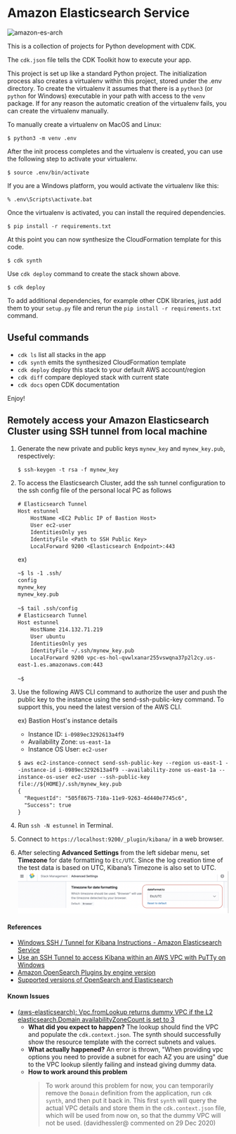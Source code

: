 # Amazon Elasticsearch Service

![amazon-es-arch](./amazon-es-arch.svg)

This is a collection of projects for Python development with CDK.

The `cdk.json` file tells the CDK Toolkit how to execute your app.

This project is set up like a standard Python project.  The initialization
process also creates a virtualenv within this project, stored under the .env
directory.  To create the virtualenv it assumes that there is a `python3`
(or `python` for Windows) executable in your path with access to the `venv`
package. If for any reason the automatic creation of the virtualenv fails,
you can create the virtualenv manually.

To manually create a virtualenv on MacOS and Linux:

```
$ python3 -m venv .env
```

After the init process completes and the virtualenv is created, you can use the following
step to activate your virtualenv.

```
$ source .env/bin/activate
```

If you are a Windows platform, you would activate the virtualenv like this:

```
% .env\Scripts\activate.bat
```

Once the virtualenv is activated, you can install the required dependencies.

```
$ pip install -r requirements.txt
```

At this point you can now synthesize the CloudFormation template for this code.

```
$ cdk synth
```

Use `cdk deploy` command to create the stack shown above.

```
$ cdk deploy
```

To add additional dependencies, for example other CDK libraries, just add
them to your `setup.py` file and rerun the `pip install -r requirements.txt`
command.

## Useful commands

 * `cdk ls`          list all stacks in the app
 * `cdk synth`       emits the synthesized CloudFormation template
 * `cdk deploy`      deploy this stack to your default AWS account/region
 * `cdk diff`        compare deployed stack with current state
 * `cdk docs`        open CDK documentation

Enjoy!

## Remotely access your Amazon Elasticsearch Cluster using SSH tunnel from local machine
1. Generate the new private and public keys `mynew_key` and `mynew_key.pub`, respectively:

   ```
   $ ssh-keygen -t rsa -f mynew_key
   ```

2. To access the Elasticsearch Cluster, add the ssh tunnel configuration to the ssh config file of the personal local PC as follows

    ```
    # Elasticsearch Tunnel
    Host estunnel
        HostName <EC2 Public IP of Bastion Host>
        User ec2-user
        IdentitiesOnly yes
        IdentityFile <Path to SSH Public Key>
        LocalForward 9200 <Elasticsearch Endpoint>:443
    ```

    ex)

    ```
    ~$ ls -1 .ssh/
    config
    mynew_key
    mynew_key.pub

    ~$ tail .ssh/config
    # Elasticsearch Tunnel
    Host estunnel
        HostName 214.132.71.219
        User ubuntu
        IdentitiesOnly yes
        IdentityFile ~/.ssh/mynew_key.pub
        LocalForward 9200 vpc-es-hol-qvwlxanar255vswqna37p2l2cy.us-east-1.es.amazonaws.com:443

    ~$
    ```

3. Use the following AWS CLI command to authorize the user and push the public key to the instance using the send-ssh-public-key command. To support this, you need the latest version of the AWS CLI.

   ex) Bastion Host's instance details
   - Instance ID: `i-0989ec3292613a4f9`
   - Availability Zone: `us-east-1a`
   - Instance OS User: `ec2-user`

   ```
   $ aws ec2-instance-connect send-ssh-public-key --region us-east-1 --instance-id i-0989ec3292613a4f9 --availability-zone us-east-1a --instance-os-user ec2-user --ssh-public-key file://${HOME}/.ssh/mynew_key.pub
   {
     "RequestId": "505f8675-710a-11e9-9263-4d440e7745c6",
     "Success": true
   } 
   ```

4. Run `ssh -N estunnel` in Terminal.
5. Connect to `https://localhost:9200/_plugin/kibana/` in a web browser.
6. After selecting **Advanced Settings** from the left sidebar menu, set **Timezone** for date formatting to `Etc/UTC`.
   Since the log creation time of the test data is based on UTC, Kibana’s Timezone is also set to UTC.
   ![kibana-management-advanced-setting](./assets/kibana-management-advanced-setting.png)

#### References
- [Windows SSH / Tunnel for Kibana Instructions - Amazon Elasticsearch Service](https://search-sa-log-solutions.s3-us-east-2.amazonaws.com/logstash/docs/Kibana_Proxy_SSH_Tunneling_Windows.pdf)
- [Use an SSH Tunnel to access Kibana within an AWS VPC with PuTTy on Windows](https://amazonmsk-labs.workshop.aws/en/mskkdaflinklab/createesdashboard.html)
- [Amazon OpenSearch Plugins by engine version](https://docs.aws.amazon.com/opensearch-service/latest/developerguide/supported-plugins.html)
- [Supported versions of OpenSearch and Elasticsearch](https://docs.aws.amazon.com/opensearch-service/latest/developerguide/what-is.html#choosing-version)

#### Known Issues
- [(aws-elasticsearch): Vpc.fromLookup returns dummy VPC if the L2 elasticsearch.Domain availabilityZoneCount is set to 3](https://github.com/aws/aws-cdk/issues/12078)
  - **What did you expect to happen?**
    The lookup should find the VPC and populate the `cdk.context.json`. The synth should successfully show the resource template with the correct subnets and values.
  - **What actually happened?**
    An error is thrown, "When providing vpc options you need to provide a subnet for each AZ you are using" due to the VPC lookup silently failing and instead giving dummy data.
  - **How to work around this problem**
    > To work around this problem for now, you can temporarily remove the `Domain` definition from the application, run `cdk synth`, and then put it back in. This first `synth` will query the actual VPC details and store them in the `cdk.context.json` file, which will be used from now on, so that the dummy VPC will not be used.
    > (davidhessler@ commented on 29 Dec 2020)

